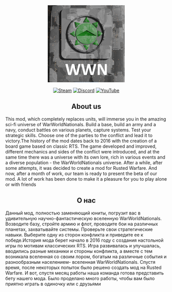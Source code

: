 <div align="center">


<img src="/logo.png" width="240px" />


[![Steam](https://img.shields.io/static/v1?label=Steam&message=WWN&color=blue&logo=steam&style=flat)](https://steamcommunity.com/sharedfiles/filedetails/?id=2604408675)
[![Discord](https://img.shields.io/discord/896424611368026223?color=green&label=Discord&logo=discord&logoColor=blue&style=flat)](https://discord.gg/sRwKDGrbDy)
[![YouTube](https://img.shields.io/static/v1?label=YouTube&message=ShYK&color=red&logo=youtube&style=flat&logoColor=red)](https://www.youtube.com/@shykinc4860)


## About us 

<div align="left">

This mod, which completely replaces units, will immerse you in the amazing sci-fi universe of WarWorldNationals. Build a base, build an army and a navy, conduct battles on various planets, capture systems. Test your strategic skills. Choose one of the parties to the conflict and lead it to victory.The history of the mod dates back to 2016 with the creation of a board game based on classic RTS. The game developed and improved, different mechanics and sides of the conflict were introduced, and at the same time there was a universe with its own lore, rich in various events and a diverse population - the WarWorldNationals universe. After a while, after some attempts, it was decided to create a mod for Rusted Warfare. And now, after a month of work, our team is ready to present the beta of our mod. A lot of work has been done to make it a pleasure for you to play alone or with friends

<div align="center">

## О нас

<div align="left">

Данный мод, полностью заменяющий юниты, погрузит вас в удивительную научно-фантастическую вселенную WarWorldNationals. Возводите базу, стройте армию и флот, проводите бои на различных планетах, захватывайте системы. Проверьте свои стратегические навыки. Выберите одну из сторон конфликта и приведите ее к победе.История мода берет начало в 2016 году с создания настольной игры по мотивам классических RTS. Игра развивалась и улучшалась, вводились разные механики и стороны конфликта, а вместе с тем возникала вселенная со своим лором, богатым на различные события и разнообразным населением- вселенная WarWorldNationals. Спустя время, после некоторых попыток было решено создать мод на Rusted Warfare. И вот, спустя месяц работы наша команда готова представить бету нашего мода. Было проделано много работы, чтобы вам было приятно играть в одиночку или с друзьями
